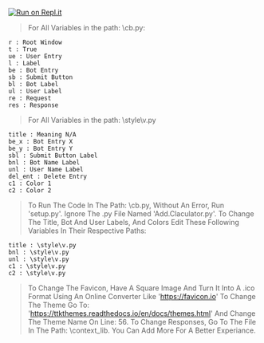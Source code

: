 [![Run on Repl.it](https://repl.it/badge/github/Singhzing-kid1/Chatbot_GUI2)](https://repl.it/github/Singhzing-kid1/Chatbot_GUI2)

> For All Variables in  the path: \cb.py:
    
    r : Root Window
    t : True
    ue : User Entry
    l : Label
    be : Bot Entry
    sb : Submit Button
    bl : Bot Label
    ul : User Label
    re : Request
    res : Response

> For All Variables in the path: \style\v.py
    
    title : Meaning N/A
    be_x : Bot Entry X
    be_y : Bot Entry Y 
    sbl : Submit Button Label
    bnl : Bot Name Label
    unl : User Name Label
    del_ent : Delete Entry
    c1 : Color 1
    c2 : Color 2

> To Run The Code In The Path: \cb.py, Without An Error, Run 'setup.py'.
> Ignore The .py File Named 'Add.Claculator.py'.
> To Change The Title, Bot And User Labels, And Colors Edit These Following Variables In Their
Respective Paths:

    title : \style\v.py
    bnl : \style\v.py
    unl : \style\v.py
    c1 : \style\v.py
    c2 : \style\v.py

> To Change The Favicon, Have A Square Image And Turn It Into A .ico Format Using An Online 
Converter Like 'https://favicon.io'
> To Change The Theme Go To: 'https://ttkthemes.readthedocs.io/en/docs/themes.html' And Change
The Theme Name On Line: 56.
> To Change Responses, Go To The File In The Path: \context_lib. You Can Add More For A Better
Experiance.
